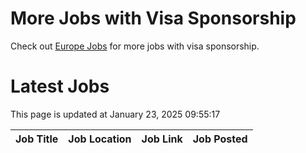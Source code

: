 # More Jobs with Visa Sponsorship

Check out [Europe Jobs](https://github.com/sureshparimi/europejobs#latest-jobs) for more jobs with visa sponsorship.

# Latest Jobs

This page is updated at January 23, 2025 09:55:17

| Job Title | Job Location | Job Link | Job Posted |
| --- | --- | --- | --- |

